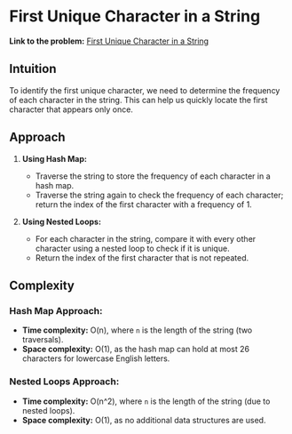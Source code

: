 # First Unique Character in a String

**Link to the problem:** [First Unique Character in a String](https://leetcode.com/problems/first-unique-character-in-a-string/description/)

## Intuition
To identify the first unique character, we need to determine the frequency of each character in the string. This can help us quickly locate the first character that appears only once.

## Approach
1. **Using Hash Map:**
   - Traverse the string to store the frequency of each character in a hash map.
   - Traverse the string again to check the frequency of each character; return the index of the first character with a frequency of 1.

2. **Using Nested Loops:**
   - For each character in the string, compare it with every other character using a nested loop to check if it is unique.
   - Return the index of the first character that is not repeated.

## Complexity

### Hash Map Approach:
- **Time complexity:** O(n), where `n` is the length of the string (two traversals).
- **Space complexity:** O(1), as the hash map can hold at most 26 characters for lowercase English letters.

### Nested Loops Approach:
- **Time complexity:** O(n^2), where `n` is the length of the string (due to nested loops).
- **Space complexity:** O(1), as no additional data structures are used.
